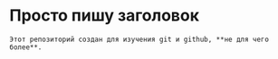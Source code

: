 # Просто пишу заголовок

	Этот репозиторий создан для изучения git и github, **не для чего более**.


